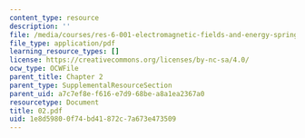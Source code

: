 ```yaml
---
content_type: resource
description: ''
file: /media/courses/res-6-001-electromagnetic-fields-and-energy-spring-2008/1e8d59800f74bd41872c7a673e473509_02.pdf
file_type: application/pdf
learning_resource_types: []
license: https://creativecommons.org/licenses/by-nc-sa/4.0/
ocw_type: OCWFile
parent_title: Chapter 2
parent_type: SupplementalResourceSection
parent_uid: a7c7ef8e-f616-e7d9-68be-a8a1ea2367a0
resourcetype: Document
title: 02.pdf
uid: 1e8d5980-0f74-bd41-872c-7a673e473509
---
```

